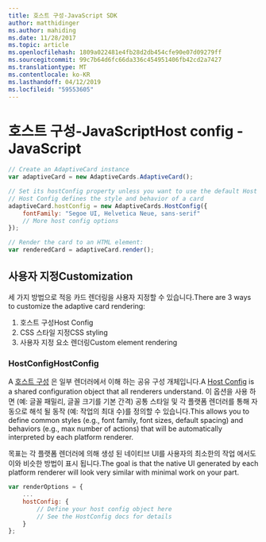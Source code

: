 ```yaml
---
title: 호스트 구성-JavaScript SDK
author: matthidinger
ms.author: mahiding
ms.date: 11/28/2017
ms.topic: article
ms.openlocfilehash: 1809a022481e4fb28d2db454cfe90e07d09279ff
ms.sourcegitcommit: 99c7b64d6fc66da336c454951406fb42cd2a7427
ms.translationtype: MT
ms.contentlocale: ko-KR
ms.lasthandoff: 04/12/2019
ms.locfileid: "59553605"
---
```

# <a name="host-config---javascript"></a><span data-ttu-id="91b72-102">호스트 구성-JavaScript</span><span class="sxs-lookup"><span data-stu-id="91b72-102">Host config - JavaScript</span></span>

```js
// Create an AdaptiveCard instance
var adaptiveCard = new AdaptiveCards.AdaptiveCard();

// Set its hostConfig property unless you want to use the default Host Config
// Host Config defines the style and behavior of a card
adaptiveCard.hostConfig = new AdaptiveCards.HostConfig({
    fontFamily: "Segoe UI, Helvetica Neue, sans-serif"
    // More host config options
});

// Render the card to an HTML element:
var renderedCard = adaptiveCard.render();
```

## <a name="customization"></a><span data-ttu-id="91b72-103">사용자 지정</span><span class="sxs-lookup"><span data-stu-id="91b72-103">Customization</span></span>

<span data-ttu-id="91b72-104">세 가지 방법으로 적응 카드 렌더링을 사용자 지정할 수 있습니다.</span><span class="sxs-lookup"><span data-stu-id="91b72-104">There are 3 ways to customize the adaptive card rendering:</span></span> 
1. <span data-ttu-id="91b72-105">호스트 구성</span><span class="sxs-lookup"><span data-stu-id="91b72-105">Host Config</span></span>
2. <span data-ttu-id="91b72-106">CSS 스타일 지정</span><span class="sxs-lookup"><span data-stu-id="91b72-106">CSS styling</span></span>
3. <span data-ttu-id="91b72-107">사용자 지정 요소 렌더링</span><span class="sxs-lookup"><span data-stu-id="91b72-107">Custom element rendering</span></span>

### <a name="hostconfig"></a><span data-ttu-id="91b72-108">HostConfig</span><span class="sxs-lookup"><span data-stu-id="91b72-108">HostConfig</span></span> 

<span data-ttu-id="91b72-109">A [호스트 구성](../../../rendering-cards/host-config.md) 은 일부 렌더러에서 이해 하는 공유 구성 개체입니다.</span><span class="sxs-lookup"><span data-stu-id="91b72-109">A [Host Config](../../../rendering-cards/host-config.md) is a shared configuration object that all renderers understand.</span></span> <span data-ttu-id="91b72-110">이 옵션을 사용 하면 (예: 글꼴 패밀리, 글꼴 크기를 기본 간격) 공통 스타일 및 각 플랫폼 렌더러를 통해 자동으로 해석 될 동작 (예: 작업의 최대 수)를 정의할 수 있습니다.</span><span class="sxs-lookup"><span data-stu-id="91b72-110">This allows you to define common styles (e.g., font family, font sizes, default spacing) and behaviors (e.g., max number of actions) that will be automatically interpreted by each platform renderer.</span></span> 

<span data-ttu-id="91b72-111">목표는 각 플랫폼 렌더러에 의해 생성 된 네이티브 UI를 사용자의 최소한의 작업 에서도 이와 비슷한 방법이 표시 됩니다.</span><span class="sxs-lookup"><span data-stu-id="91b72-111">The goal is that the native UI generated by each platform renderer will look very similar with minimal work on your part.</span></span>

```javascript
var renderOptions = {
    ...
    hostConfig: {
        // Define your host config object here
        // See the HostConfig docs for details
    }
};
```